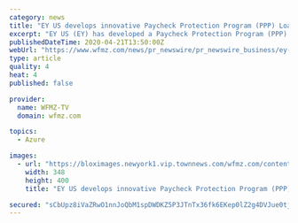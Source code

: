 ```yaml
---
category: news
title: "EY US develops innovative Paycheck Protection Program (PPP) Loan Forgiveness Platform using Microsoft cloud"
excerpt: "EY US (EY) has developed a Paycheck Protection Program (PPP) Loan Forgiveness Platform built on Microsoft technology, so that banks at this critical"
publishedDateTime: 2020-04-21T13:50:00Z
webUrl: "https://www.wfmz.com/news/pr_newswire/pr_newswire_business/ey-us-develops-innovative-paycheck-protection-program-ppp-loan-forgiveness-platform-using-microsoft-cloud/article_20981591-0ff4-5292-8a65-672cef3626f8.html"
type: article
quality: 4
heat: 4
published: false

provider:
  name: WFMZ-TV
  domain: wfmz.com

topics:
  - Azure

images:
  - url: "https://bloximages.newyork1.vip.townnews.com/wfmz.com/content/tncms/assets/v3/editorial/e/1d/e1d9bbb7-4bb5-5dae-8ad4-5b880a02bdf7/5e9ef95404351.image.jpg?resize=348%2C400"
    width: 348
    height: 400
    title: "EY US develops innovative Paycheck Protection Program (PPP) Loan Forgiveness Platform using Microsoft cloud"

secured: "sCbUpz8iVaZRwO1nnJoQbM1spDWDKZ5P3JTnTx36fk6EKep0lZ2g4DVJue0tj7zkHTK7+XBsS7E8Ngj323S03VZaEfoCSOzLu8ZPGlJpfICXqBCadE+kJ5zNdfaxOLDFCk1jqD/rviSBIfiKG80JKlT7azxcsSnt300zTpXwn7craQTwe2lLjwxsPaZY+FLnJbL7PJpoRT1zjaFPuwYQfv0VESamVARz/8kEGH21ikRP9w7zwA346W53gPwqp4mv3MQ3FEXQxVbRKvO8fajme38YsGOmwZ1kO5nJGkhFpsCl1QINXrNL+FsJpx3Ku/bK;mgi+JnfWwvi+brf8Fudfow=="
---
```


